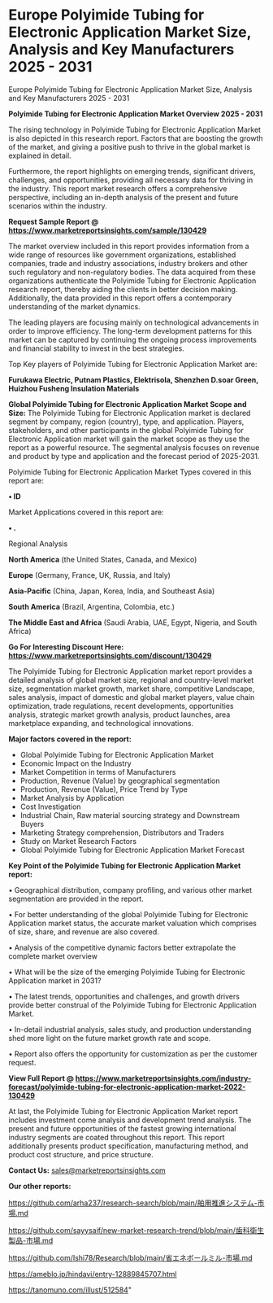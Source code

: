 # Europe Polyimide Tubing for Electronic Application Market Size, Analysis and Key Manufacturers 2025 - 2031
Europe Polyimide Tubing for Electronic Application Market Size, Analysis and Key Manufacturers 2025 - 2031

<Strong> Polyimide Tubing for Electronic Application Market Overview 2025 - 2031</strong>

The rising technology in Polyimide Tubing for Electronic Application Market is also depicted in this research report. Factors that are boosting the growth of the market, and giving a positive push to thrive in the global market is explained in detail.

Furthermore, the report highlights on emerging trends, significant drivers, challenges, and opportunities, providing all necessary data for thriving in the industry. This report market research offers a comprehensive perspective, including an in-depth analysis of the present and future scenarios within the industry.

<strong>Request Sample Report @ <a href=https://www.marketreportsinsights.com/sample/130429>https://www.marketreportsinsights.com/sample/130429</a></strong>

The market overview included in this report provides information from a wide range of resources like government organizations, established companies, trade and industry associations, industry brokers and other such regulatory and non-regulatory bodies. The data acquired from these organizations authenticate the Polyimide Tubing for Electronic Application research report, thereby aiding the clients in better decision making. Additionally, the data provided in this report offers a contemporary understanding of the market dynamics.

The leading players are focusing mainly on technological advancements in order to improve efficiency. The long-term development patterns for this market can be captured by continuing the ongoing process improvements and financial stability to invest in the best strategies.

Top Key players of Polyimide Tubing for Electronic Application Market are:

<strong>Furukawa Electric, Putnam Plastics, Elektrisola, Shenzhen D.soar Green, Huizhou Fusheng Insulation Materials</strong>

<strong><b>Global Polyimide Tubing for Electronic Application Market Scope and Size:</b></strong>
The Polyimide Tubing for Electronic Application market is declared segment by company, region (country), type, and application. Players, stakeholders, and other participants in the global Polyimide Tubing for Electronic Application market will gain the market scope as they use the report as a powerful resource. The segmental analysis focuses on revenue and product by type and application and the forecast period of 2025-2031.

Polyimide Tubing for Electronic Application Market Types covered in this report are:

<strong>• ID</strong>

Market Applications covered in this report are:

<strong>• .</strong> 

Regional Analysis

<strong>North America</strong> (the United States, Canada, and Mexico)

<strong>Europe</strong> (Germany, France, UK, Russia, and Italy)

<strong>Asia-Pacific</strong> (China, Japan, Korea, India, and Southeast Asia)

<strong>South America</strong> (Brazil, Argentina, Colombia, etc.)

<strong>The Middle East and Africa</strong> (Saudi Arabia, UAE, Egypt, Nigeria, and South Africa)

<strong>Go For Interesting Discount Here: <a href=https://www.marketreportsinsights.com/discount/130429>https://www.marketreportsinsights.com/discount/130429</a></strong>

The Polyimide Tubing for Electronic Application market report provides a detailed analysis of global market size, regional and country-level market size, segmentation market growth, market share, competitive Landscape, sales analysis, impact of domestic and global market players, value chain optimization, trade regulations, recent developments, opportunities analysis, strategic market growth analysis, product launches, area marketplace expanding, and technological innovations.

<strong><b>Major factors covered in the report:</b></strong>
<ul>
  <li>Global Polyimide Tubing for Electronic Application Market </li>
  <li>Economic Impact on the Industry</li>
  <li>Market Competition in terms of Manufacturers</li>
  <li>Production, Revenue (Value) by geographical segmentation</li>
  <li>Production, Revenue (Value), Price Trend by Type</li>
  <li>Market Analysis by Application</li>
  <li>Cost Investigation</li>
  <li>Industrial Chain, Raw material sourcing strategy and Downstream Buyers</li>
  <li>Marketing Strategy comprehension, Distributors and Traders</li>
  <li>Study on Market Research Factors</li>
  <li>Global Polyimide Tubing for Electronic Application Market Forecast</li>
</ul>

<strong><b>Key Point of the Polyimide Tubing for Electronic Application Market report:</b></strong>

• Geographical distribution, company profiling, and various other market segmentation are provided in the report.

• For better understanding of the global Polyimide Tubing for Electronic Application market status, the accurate market valuation which comprises of size, share, and revenue are also covered.

• Analysis of the competitive dynamic factors better extrapolate the complete market overview

• What will be the size of the emerging Polyimide Tubing for Electronic Application market in 2031?

• The latest trends, opportunities and challenges, and growth drivers provide better construal of the Polyimide Tubing for Electronic Application Market.

• In-detail industrial analysis, sales study, and production understanding shed more light on the future market growth rate and scope.

• Report also offers the opportunity for customization as per the customer request.

<strong><b>View Full Report @ <a href=https://www.marketreportsinsights.com/industry-forecast/polyimide-tubing-for-electronic-application-market-2022-130429>https://www.marketreportsinsights.com/industry-forecast/polyimide-tubing-for-electronic-application-market-2022-130429</a></b></strong>


At last, the Polyimide Tubing for Electronic Application Market report includes investment come analysis and development trend analysis. The present and future opportunities of the fastest growing international industry segments are coated throughout this report. This report additionally presents product specification, manufacturing method, and product cost structure, and price structure.

<strong>Contact Us:</strong>
sales@marketreportsinsights.com

<strong>Our other reports:</strong>

<a href=https://github.com/arha237/research-search/blob/main/舶用推進システム-市場.md>https://github.com/arha237/research-search/blob/main/舶用推進システム-市場.md</a>

<a href=https://github.com/sayysaif/new-market-research-trend/blob/main/歯科衛生製品-市場.md>https://github.com/sayysaif/new-market-research-trend/blob/main/歯科衛生製品-市場.md</a>

<a href=https://github.com/Ishi78/Research/blob/main/省エネボールミル-市場.md>https://github.com/Ishi78/Research/blob/main/省エネボールミル-市場.md</a>

<a href=https://ameblo.jp/hindavi/entry-12889845707.html>https://ameblo.jp/hindavi/entry-12889845707.html</a>

<a href=https://tanomuno.com/illust/512584>https://tanomuno.com/illust/512584</a>"
